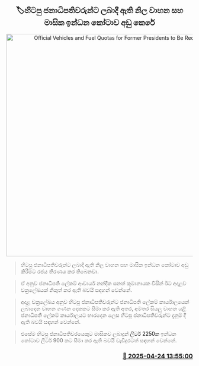 <p align='center'><b><h2 align='center' title='Official Vehicles and Fuel Quotas for Former Presidents to Be Reduced'>🏷හිටපු ජනාධිපතිවරුන්ට ලබාදී ඇති නිල වාහන සහ මාසික ඉන්ධන කෝටාව අඩු කෙරේ</h2></b></p>
<p align='center'><img src='https://helakuru.sgp1.cdn.digitaloceanspaces.com/esana/images/lib/mahinda-rw-g.jpg' width='600' alt='Official Vehicles and Fuel Quotas for Former Presidents to Be Reduced'></p>

> හිටපු ජනාධිපතිවරුන්ට ලබාදී ඇති නිල වාහන සහ මාසික ඉන්ධන කෝටාව අඩු කිරීමට රජය තීරණය කර තිබෙනවා.

> ඒ අනුව ජනාධිපති ලේකම් ආචාර්ය නන්දික සනත් කුමානායක විසින් ඊට අදාළව චක්‍රලේඛයක් නිකුත් කර ඇති බවයි සඳහන් වෙන්නේ.

> අදාළ චක්‍රලේඛය අනුව හිටපු ජනාධිපතිවරුන්ට ජනාධිපති ලේකම් කාර්යාලයෙන් ලබාදෙන වාහන ගණන දෙකකට සීමා කර ඇති අතර, අමතර සියලු වාහන යළි ජනාධිපති ලේකම් කාර්යාලයට භාරදෙන ලෙස හිටපු ජනාධිපතිවරුන්ට දැනුම් දී ඇති බවයි සඳහන් වෙන්නේ.

> එසේම හිටපු ජනාධිපතිවරයෙකුට මාසිකව ලබාදුන් <span style='color:#000000'><span>ලීටර් 2250ක </span></span>ඉන්ධන කෝටාව ලීටර් 900 කට සීමා කර ඇති බවයි වැඩිදුරටත් සඳහන් වෙන්නේ.



<h3 align='right'><a href='https://www.helakuru.lk/esana/p/109496/'>📅 2025-04-24 13:55:00</a></h3>
